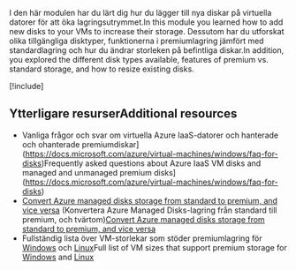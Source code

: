 <span data-ttu-id="c2b6a-101">I den här modulen har du lärt dig hur du lägger till nya diskar på virtuella datorer för att öka lagringsutrymmet.</span><span class="sxs-lookup"><span data-stu-id="c2b6a-101">In this module you learned how to add new disks to your VMs to increase their storage.</span></span> <span data-ttu-id="c2b6a-102">Dessutom har du utforskat olika tillgängliga disktyper, funktionerna i premiumlagring jämfört med standardlagring och hur du ändrar storleken på befintliga diskar.</span><span class="sxs-lookup"><span data-stu-id="c2b6a-102">In addition, you explored the different disk types available, features of premium vs. standard storage, and how to resize existing disks.</span></span>

[!include[](../../../includes/azure-sandbox-cleanup.md)]

## <a name="additional-resources"></a><span data-ttu-id="c2b6a-103">Ytterligare resurser</span><span class="sxs-lookup"><span data-stu-id="c2b6a-103">Additional resources</span></span>

- <span data-ttu-id="c2b6a-104">Vanliga frågor och svar om virtuella Azure IaaS-datorer och hanterade och ohanterade premiumdiskar](https://docs.microsoft.com/azure/virtual-machines/windows/faq-for-disks)</span><span class="sxs-lookup"><span data-stu-id="c2b6a-104">Frequently asked questions about Azure IaaS VM disks and managed and unmanaged premium disks](https://docs.microsoft.com/azure/virtual-machines/windows/faq-for-disks)</span></span>
- <span data-ttu-id="c2b6a-105">[Convert Azure managed disks storage from standard to premium, and vice versa](https://docs.microsoft.com/azure/virtual-machines/linux/convert-disk-storage) (Konvertera Azure Managed Disks-lagring från standard till premium, och tvärtom)</span><span class="sxs-lookup"><span data-stu-id="c2b6a-105">[Convert Azure managed disks storage from standard to premium, and vice versa](https://docs.microsoft.com/azure/virtual-machines/linux/convert-disk-storage)</span></span>
- <span data-ttu-id="c2b6a-106">Fullständig lista över VM-storlekar som stöder premiumlagring för [Windows](https://docs.microsoft.com/azure/virtual-machines/windows/sizes) och [Linux](https://docs.microsoft.com/azure/virtual-machines/linux/sizes)</span><span class="sxs-lookup"><span data-stu-id="c2b6a-106">Full list of VM sizes that support premium storage for [Windows](https://docs.microsoft.com/azure/virtual-machines/windows/sizes) and [Linux](https://docs.microsoft.com/azure/virtual-machines/linux/sizes)</span></span>
